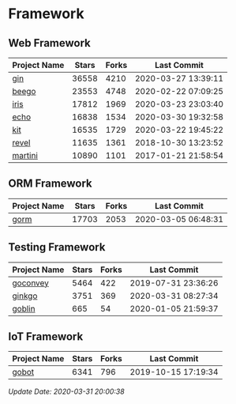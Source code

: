 # Framework

## Web Framework

| Project Name | Stars | Forks | Last Commit |
| ------------ | ----- | ----- | ----------- |
| [gin](https://github.com/gin-gonic/gin) | 36558 | 4210 | 2020-03-27 13:39:11 |
| [beego](https://github.com/astaxie/beego) | 23553 | 4748 | 2020-02-22 07:09:25 |
| [iris](https://github.com/kataras/iris) | 17812 | 1969 | 2020-03-23 23:03:40 |
| [echo](https://github.com/labstack/echo) | 16838 | 1534 | 2020-03-30 19:32:58 |
| [kit](https://github.com/go-kit/kit) | 16535 | 1729 | 2020-03-22 19:45:22 |
| [revel](https://github.com/revel/revel) | 11635 | 1361 | 2018-10-30 13:23:52 |
| [martini](https://github.com/go-martini/martini) | 10890 | 1101 | 2017-01-21 21:58:54 |

## ORM Framework

| Project Name | Stars | Forks | Last Commit |
| ------------ | ----- | ----- | ----------- |
| [gorm](https://github.com/jinzhu/gorm) | 17703 | 2053 | 2020-03-05 06:48:31 |

## Testing Framework

| Project Name | Stars | Forks | Last Commit |
| ------------ | ----- | ----- | ----------- |
| [goconvey](https://github.com/smartystreets/goconvey) | 5464 | 422 | 2019-07-31 23:36:26 |
| [ginkgo](https://github.com/onsi/ginkgo) | 3751 | 369 | 2020-03-31 08:27:34 |
| [goblin](https://github.com/franela/goblin) | 665 | 54 | 2020-01-05 21:59:37 |

## IoT Framework

| Project Name | Stars | Forks | Last Commit |
| ------------ | ----- | ----- | ----------- |
| [gobot](https://github.com/hybridgroup/gobot) | 6341 | 796 | 2019-10-15 17:19:34 |

*Update Date: 2020-03-31 20:00:38*